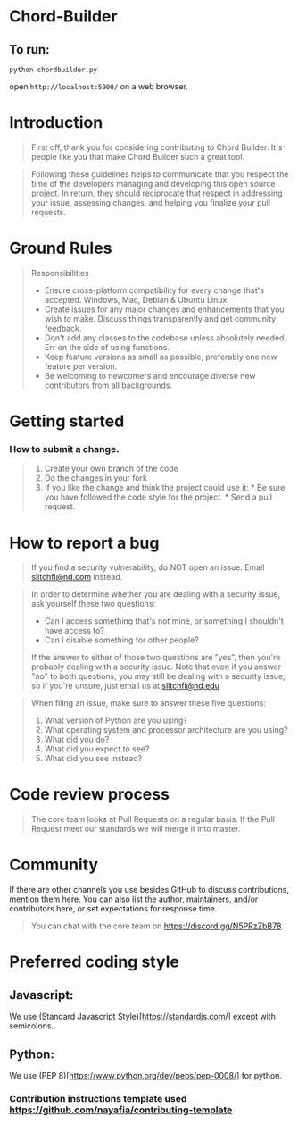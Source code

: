 # Chord-Builder
## To run:
`python chordbuilder.py`

open `http://localhost:5000/` on a web browser.

# Introduction


>First off, thank you for considering contributing to Chord Builder. It's people like you that make Chord Builder such a great tool.

>Following these guidelines helps to communicate that you respect the time of the developers managing and developing this open source project. In return, they should reciprocate that respect in addressing your issue, assessing changes, and helping you finalize your pull requests.


# Ground Rules

> Responsibilities
> * Ensure cross-platform compatibility for every change that's accepted. Windows, Mac, Debian & Ubuntu Linux.
> * Create issues for any major changes and enhancements that you wish to make. Discuss things transparently and get community feedback.
> * Don't add any classes to the codebase unless absolutely needed. Err on the side of using functions.
> * Keep feature versions as small as possible, preferably one new feature per version.
> * Be welcoming to newcomers and encourage diverse new contributors from all backgrounds.

# Getting started
### How to submit a change.

>1. Create your own branch of the code
>2. Do the changes in your fork
>3. If you like the change and think the project could use it:
    * Be sure you have followed the code style for the project.
    * Send a pull request.

# How to report a bug
> If you find a security vulnerability, do NOT open an issue. Email slitchfi@nd.com instead.

> In order to determine whether you are dealing with a security issue, ask yourself these two questions:
> * Can I access something that's not mine, or something I shouldn't have access to?
> * Can I disable something for other people?
>
> If the answer to either of those two questions are "yes", then you're probably dealing with a security issue. Note that even if you answer "no" to both questions, you may still be dealing with a security issue, so if you're unsure, just email us at slitchfi@nd.edu

> When filing an issue, make sure to answer these five questions:
>
> 1. What version of Python are you using?
> 2. What operating system and processor architecture are you using?
> 3. What did you do?
> 4. What did you expect to see?
> 5. What did you see instead?

# Code review process

> The core team looks at Pull Requests on a regular basis.
> If the Pull Request meet our standards we will merge it into master.

# Community
If there are other channels you use besides GitHub to discuss contributions, mention them here. You can also list the author, maintainers, and/or contributors here, or set expectations for response time.

> You can chat with the core team on https://discord.gg/N5PRzZbB78.

# Preferred coding style
## Javascript:
We use (Standard Javascript Style)[https://standardjs.com/] except with semicolons.
## Python:
We use (PEP 8)[https://www.python.org/dev/peps/pep-0008/] for python.

### Contribution instructions template used https://github.com/nayafia/contributing-template